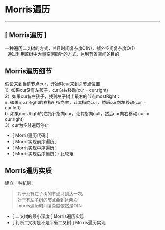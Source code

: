 # Morris遍历
---

## [ Morris遍历 ] 


一种遍历二叉树的方式，并且时间复杂度O(N)，额外空间复杂度O(1)  
 
通过利用原树中大量空闲指针的方式，达到节省空间的目的  


## Morris遍历细节

假设来到当前节点cur，开始时cur来到头节点位置  
1）如果cur没有左孩子，cur向右移动(cur = cur.right)  
2）如果cur有左孩子，找到左子树上最右的节点mostRight：  
	a. 如果mostRight的右指针指向空，让其指向cur，然后cur向左移动(cur = cur.left)  
	b. 如果mostRight的右指针指向cur，让其指向null，然后cur向右移动(cur = cur.right)  
3）cur为空时遍历停止  

- [ Morris遍历代码 ]
- [ Morris实现前序遍历 ]
- [ Morris实现中序遍历 ]
- [ Morris实现后序遍历 ] : 比较难

## Morris遍历实质

建立一种机制：

>对于没有左子树的节点只到达一次，  
对于有左子树的节点会到达两次   
morris遍历时间复杂度依然是O(N)  

- [ 二叉树的最小深度 ]  Morris遍历实现  
- [ 判断二叉树是不是平衡二叉树 ]  Morris遍历实现  
